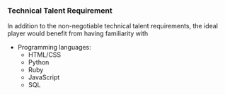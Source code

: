 
### Technical Talent Requirement


In addition to the non-negotiable technical talent requirements, the ideal player would benefit from having familiarity with 

- Programming languages:
	- HTML/CSS
	- Python
	- Ruby
	- JavaScript
	- SQL


